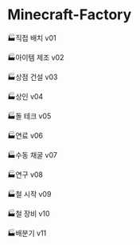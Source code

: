 # Minecraft-Factory

🏭직접 배치 v01

🏭아이템 제조 v02

🏭상점 건설 v03

🏭상인 v04

🏭돌 테크 v05

🏭연료 v06

🏭수동 채굴 v07

🏭연구 v08

🏭철 시작 v09

🏭철 장비 v10

🏭배분기 v11
